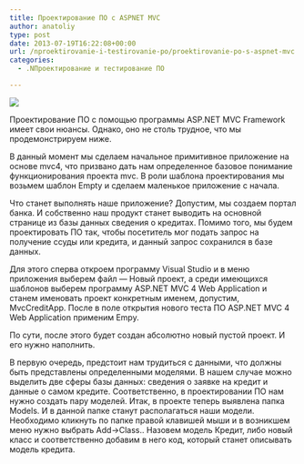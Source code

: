 ```yaml
---
title: Проектирование ПО с ASPNET MVC
author: anatoliy
type: post
date: 2013-07-19T16:22:08+00:00
url: /nproektirovanie-i-testirovanie-po/proektirovanie-po-s-aspnet-mvc.html
categories:
  - .NПроектирование и тестирование ПО

---
```


<img style="" src="http://dotnetcoding.ru/wp-content/uploads/2013/07/wpid-alt48-.jpg" /> 

Проектирование ПО с помощью программы ASP.NET MVC Framework имеет свои нюансы. Однако, оно не столь трудное, что мы продемонстрируем ниже.

<!--more-->

В данный момент мы сделаем начальное примитивное приложение на основе mvc4, что призвано дать нам определенное базовое понимание функционирования проекта mvc. В роли шаблона проектирования мы возьмем шаблон Empty и сделаем маленькое приложение с начала. 

Что станет выполнять наше приложение? Допустим, мы создаем портал банка. И собственно наш продукт станет выводить на основной странице из базы данных сведения о кредитах. Помимо того, мы будем проектировать ПО так, чтобы посетитель мог подать запрос на получение ссуды или кредита, и данный запрос сохранился в базе данных. 

Для этого сперва откроем программу Visual Studio и в меню приложения выберем файл &#8212; Новый проект, а среди имеющихся шаблонов выберем программу ASP.NET MVC 4 Web Application и станем именовать проект конкретным именем, допустим, MvcCreditApp. После в поле открытия нового теста ПО ASP.NET MVC 4 Web Application применим Empy.

По сути, после этого будет создан абсолютно новый пустой проект. И его нужно наполнить.

В первую очередь, предстоит нам трудиться с данными, что должны быть представлены определенными моделями. В нашем случае можно выделить две сферы базы данных: сведения о заявке на кредит и данные о самом кредите. Соответственно, в проектировании ПО нам нужно создать пару моделей. Итак, в проекте теперь выявлена папка Models. И в данной папке станут располагаться наши модели. Необходимо кликнуть по папке правой клавишей мыши и в возникшем меню нужно выбрать Add->Class.. Назовем модель Кредит, либо новый класс и соответственно добавим в него код, который станет описывать модель кредита.